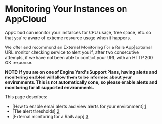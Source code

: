 # Monitoring Your Instances on AppCloud

AppCloud can monitor your instances for CPU usage, free space, etc. so that you're aware of extreme resource usage when it happens. 

We offer and recommend an External Monitoring For a Rails App|external URL monitor checking service to alert you if, after two consecutive attempts, if we have not been able to contact your URL with an HTTP 200 OK response.

**NOTE: If you are on one of Engine Yard's Support Plans, having alerts and monitoring enabled will allow them to be informed about your environments. This is not automatically done, so please enable alerts and monitoring for all supported environments.**

This page describes:

  * [How to enable email alerts and view alerts for your environment] [1]
  * [The alert thresholds] [2]
  * [External monitoring for a Rails app] [3]




  [1]: #topic1        "topic1"
  [2]: #topic2        "topic2"
  [3]: #topic3        "topic3"